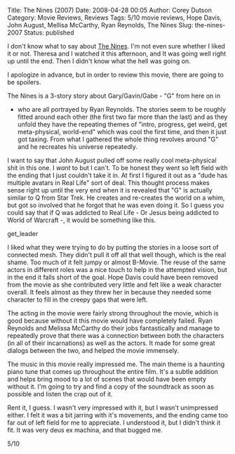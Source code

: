 Title: The Nines (2007)
Date: 2008-04-28 00:05
Author: Corey Dutson
Category: Movie Reviews, Reviews
Tags: 5/10 movie reviews, Hope Davis, John August, Mellisa McCarthy, Ryan Reynolds, The Nines
Slug: the-nines-2007
Status: published

I don't know what to say about [The
Nines](http://www.imdb.com/title/tt0810988/ "IMDB: The Nines"). I'm not
even sure whether I liked it or not. Theresa and I watched it this
afternoon, and It was going well right up until the end. Then I didn't
know what the hell was going on.

I apologize in advance, but in order to review this movie, there are
going to be spoilers.

The Nines is a 3-story story about Gary/Gavin/Gabe - "G" from here on in
- who are all portrayed by Ryan Reynolds. The stories seem to be roughly
fitted around each other (the first two far more than the last) and as
they unfold they have the repeating themes of "intro, progress, get
weird, get meta-physical, world-end" which was cool the first time, and
then it just got taxing. From what I gathered the whole thing revolves
around "G" and he recreates his universe repeatedly.

I want to say that John August pulled off some really cool meta-physical
shit in this one. I *want* to but I can't. To be honest they went so
left field with the ending that I just couldn't take it in. At first I
figured it out as a "dude has multiple avatars in Real Life" sort of
deal. This thought process makes sense right up until the very end when
it is revealed that "G" is actually similar to Q from Star Trek. He
creates and re-creates the world on a whim, but got so involved that he
forgot that he was even doing it. So I guess you could say that if Q was
addicted to Real Life - Or Jesus being addicted to World of Warcraft -,
it would be something like this.

get\_leader

I liked what they were trying to do by putting the stories in a loose
sort of connected mesh. They didn't pull it off all that well though,
which is the real shame. Too much of it felt jumpy or almost B-Movie.
The reuse of the same actors in different roles was a nice touch to help
in the attempted vision, but in the end it falls short of the goal. Hope
Davis could have been removed from the movie as she contributed very
little and felt like a weak character overall. It feels almost as they
threw her in because they needed some character to fill in the creepy
gaps that were left.

The acting in the movie were fairly strong throughout the movie, which
is good because without it this movie would have completely failed. Ryan
Reynolds and Melissa McCarthy do their jobs fantastically and manage to
repeatedly prove that there was a connection between both the characters
(in all of their incarnations) as well as the actors. It made for some
great dialogs between the two, and helped the movie immensely.

The music in this movie really impressed me. The main theme is a
haunting piano tune that comes up throughout the entire film. It's a
subtle addition and helps bring mood to a lot of scenes that would have
been empty without it. I'm going to try and find a copy of the
soundtrack as soon as possible and listen the crap out of it.

Rent it, I guess. I wasn't very impressed with it, but I wasn't
unimpressed either. I felt it was a bit jarring with it's movements, and
the ending came too far out of left field for me to appreciate. I
understood it, but I didn't think it fit. It was very deus ex machina,
and that bugged me.

5/10
